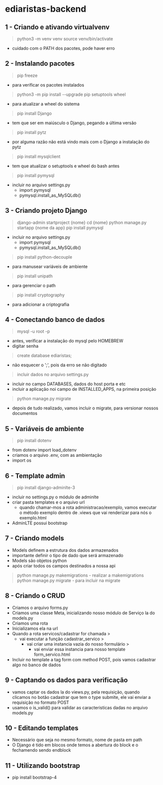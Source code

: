 # ediaristas-backend

## 1 - Criando e ativando virtualvenv
>python3 -m venv venv
>source venv/bin/activate
  - cuidado com o PATH dos pacotes, pode haver erro

## 2 - Instalando pacotes
> pip freeze
  - para verificar os pacotes instalados
> python3 -m pip install --upgrade pip setuptools wheel
  - para atualizar a wheel do sistema
> pip install Django
  - tem que ser em maiúsculo o Django, pegando a última versão
> pip install pytz
  - por alguma razão não está vindo mais com o Django a instalação do pytz
> pip install mysqlclient    
  - tem que atualizar o setuptools e wheel do bash antes
> pip install pymysql
  - incluir no arquivo settings.py
    - import pymysql
    - pymysql.install_as_MySQLdb()

## 3 - Criando projeto Django
> django-admin startproject {nome}
> cd {nome}
> python manage.py startapp {nome da app}
> pip install pymysql
  - incluir no arquivo settings.py
    - import pymysql
    - pymysql.install_as_MySQLdb()
> pip install python-decouple
  - para manusear variáveis de ambiente
> pip install unipath 
  - para gerenciar o path
> pip install cryptography
  - para adicionar a criptografia

## 4 - Conectando banco de dados
> mysql -u root -p
  - antes, verificar a instalação do mysql pelo HOMEBREW
  - digitar senha
> create database ediaristas;
  - não esquecer o ';', pois da erro se não digitado
> incluir dados no arquivo settings.py
  - incluir no campo DATABASES, dados do host porta e etc
  - incluir a aplicação noi campo de INSTALLED_APPS, na primeira posição
> python manage.py migrate
  - depois de tudo realizado, vamos incluir o migrate, para versionar nossos documentos

## 5 - Variáveis de ambiente
> pip install dotenv
  - from dotenv import load_dotenv 
  - criamos o arquivo .env, com as ambientação
  - import os

## 6 - Template admin
> pip install django-adminlte-3
  - incluir no settings.py o módulo de adminlte
  - criar pasta templates e o arquivo url
    - quando chamar-mos a rota administracao/exemplo, vamos executar o método exemplo dentro de .views que vai renderizar para nós o exemplo.html
  - AdminLTE possui bootstrap
  
## 7 - Criando models
  - Models definem a estrutura dos dados armazenados
  - importante definir o tipo de dado que será armazenado
  - Models são objetos python
  - após criar todos os campos destinados a nossa api
  > python manage.py makemigrations
    - realizar a makemigrations
  > python manage.py migrate
    - para incluir na migrate

## 8 - Criando o CRUD
  - Criamos o arquivo forms.py
  - Criamos uma classe Meta, inicializando nosso módulo de Serviço la do models.py
  - Criamos uma rota
  - Inicializamos ela na url
  - Quando a rota servicos/cadastrar for chamada > 
    - vai executar a função cadastrar_servico > 
      - vai criar uma instancia vazia do nosso formulário >
        - vai enviar essa instancia para nosso template form_servico.html
  - Incluir no template a tag form com method POST, pois vamos cadastrar algo no banco de dados

## 9 - Captando os dados para verificação
  - vamos captar os dados la do views.py, pela requisição, quando clicamos no botão cadastrar que tem o type submite, ele vai enviar a requisição no formato POST
  - usamos o is_valid() para validar as caracteristicas dadas no arquivo models.py

## 10 - Editando templates 
  - Necessário que seja no mesmo formato, nome de pasta em path
  - O Django é tido em blocos onde temos a abertura do block e o fechamendo sendo endblock

## 11 - Utilizando bootstrap
  - pip install bootstrap-4
